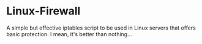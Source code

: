 # Linux-Firewall
A simple but effective iptables script to be used in Linux servers that offers basic protection. I mean, it's better than nothing...
